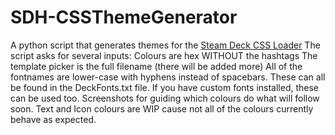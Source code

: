 # SDH-CSSThemeGenerator
A python script that generates themes for the [Steam Deck CSS Loader](https://github.com/suchmememanyskill/SDH-CssLoader)
The script asks for several inputs:
Colours are hex WITHOUT the hashtags
The template picker is the full filename (there will be added more)
All of the fontnames are lower-case with hyphens instead of spacebars. These can all be found in the DeckFonts.txt file. 
If you have custom fonts installed, these can be used too.
Screenshots for guiding which colours do what will follow soon.
Text and Icon colours are WIP cause not all of the colours currently behave as expected.
